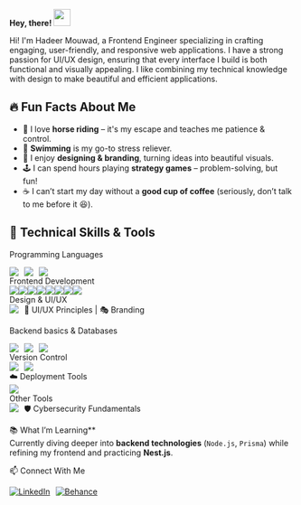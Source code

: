 **Hey, there!  <img style="width:30px" src="https://camo.githubusercontent.com/d04509037f646eab5c2d6d130574ef059fa8eef92e45a139a827a8d06e9d5042/68747470733a2f2f656d6f6a69732e736c61636b6d6f6a69732e636f6d2f656d6f6a69732f696d616765732f313533363335313037352f343539342f626c6f622d776176652e676966"/>**

<p>Hi! I'm Hadeer Mouwad, a Frontend Engineer specializing in crafting engaging, user-friendly, and responsive web applications. I have a strong passion for UI/UX design, ensuring that every interface I build is both functional and visually appealing. I like combining my technical knowledge with design to make beautiful and efficient applications. </p>

## 🔥 Fun Facts About Me  

- 🏇 I love **horse riding** – it's my escape and teaches me patience & control. 
- 🌊 **Swimming** is my go-to stress reliever.  
- 🎨 I enjoy **designing & branding**, turning ideas into beautiful visuals.  
- 🕹️ I can spend hours playing **strategy games** – problem-solving, but fun!  
- ☕ I can’t start my day without a **good cup of coffee** (seriously, don’t talk to me before it 😆).  

## 🔧 Technical Skills & Tools  
  Programming Languages
<div style="display: flex; flex-wrap: wrap; gap: 10px;">
  <img src="https://img.shields.io/badge/-JavaScript-F7DF1E?style=for-the-badge&logo=javascript&logoColor=black"/>
  <img src="https://img.shields.io/badge/-Python-3776AB?style=for-the-badge&logo=python&logoColor=white"/>
  <img src="https://img.shields.io/badge/-C-A8B9CC?style=for-the-badge&logo=c&logoColor=black"/>
</div>
  Frontend Development  
<div style="display: flex">
<img src="https://img.shields.io/badge/-HTML5-E34F26?style=for-the-badge&logo=html5&logoColor=white"/>
  <img src="https://img.shields.io/badge/-CSS3-1572B6?style=for-the-badge&logo=css3&logoColor=white"/>
  <img src="https://img.shields.io/badge/-JavaScript-F7DF1E?style=for-the-badge&logo=javascript&logoColor=black"/>
  <img src="https://img.shields.io/badge/-React-61DAFB?style=for-the-badge&logo=react&logoColor=black"/>
  <img src="https://img.shields.io/badge/-Vite-646CFF?style=for-the-badge&logo=vite&logoColor=white"/>
  <img src="https://img.shields.io/badge/-Bootstrap-7952B3?style=for-the-badge&logo=bootstrap&logoColor=white"/>
  <img src="https://img.shields.io/badge/-TailwindCSS-38B2AC?style=for-the-badge&logo=tailwind-css&logoColor=white"/>
  <img src="https://img.shields.io/badge/-Redux-764ABC?style=for-the-badge&logo=redux&logoColor=white"/>
</div>
  Design & UI/UX
<div style="display: flex; flex-wrap: wrap; gap: 10px;">
  <img src="https://img.shields.io/badge/-Figma-F24E1E?style=for-the-badge&logo=figma&logoColor=white"/>
  🎨 UI/UX Principles | 🎭 Branding  
</div>

  Backend basics & Databases
<div style="display: flex; flex-wrap: wrap; gap: 10px;">
  <img src="https://img.shields.io/badge/-Node.js-339933?style=for-the-badge&logo=node.js&logoColor=white"/>
  <img src="https://img.shields.io/badge/-Prisma-2D3748?style=for-the-badge&logo=prisma&logoColor=white"/>
  <img src="https://img.shields.io/badge/-MySQL-4479A1?style=for-the-badge&logo=mysql&logoColor=white"/>
</div>
  Version Control 
<div style="display: flex; flex-wrap: wrap; gap: 10px;">
  <img src="https://img.shields.io/badge/-Git-F05032?style=for-the-badge&logo=git&logoColor=white"/>
  <img src="https://img.shields.io/badge/-GitHub-181717?style=for-the-badge&logo=github&logoColor=white"/>
</div>
  ☁️ Deployment Tools  
<div style="display: flex; flex-wrap: wrap; gap: 10px;">
  <img src="https://img.shields.io/badge/-Vercel-000000?style=for-the-badge&logo=vercel&logoColor=white"/>
</div>
  Other Tools
<div style="display: flex; flex-wrap: wrap; gap: 10px;">
    <img src="https://img.shields.io/badge/-AWS-232F3E?style=for-the-badge&logo=amazon-aws&logoColor=white"/>
    🛡️ Cybersecurity Fundamentals
</div>

  📚 What I’m Learning**  
Currently diving deeper into **backend technologies** (`Node.js`, `Prisma`) while refining my frontend and practicing **Nest.js**.

  📫 Connect With Me  
<div style="display: flex; flex-wrap: wrap; gap: 10px;">
  <a href="https://linkedin.com/in/hadeermouwad" target="_blank">
  <img src="https://img.shields.io/badge/-LinkedIn-0077B5?style=for-the-badge&logo=linkedin&logoColor=white" alt="LinkedIn"/>
  </a>
  <a href="https://www.behance.net/hadeerMouwad" target="_blank">
    <img src="https://img.shields.io/badge/-Behance-1769FF?style=for-the-badge&logo=behance&logoColor=white" alt="Behance"/>
  </a>
</div>
